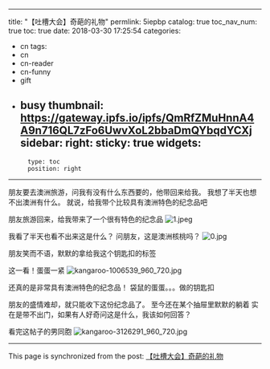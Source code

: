 
---
title: "【吐槽大会】奇葩的礼物"
permlink: 5iepbp
catalog: true
toc_nav_num: true
toc: true
date: 2018-03-30 17:25:54
categories:
- cn
tags:
- cn
- cn-reader
- cn-funny
- gift
- busy
thumbnail: https://gateway.ipfs.io/ipfs/QmRfZMuHnnA4A9n716QL7zFo6UwvXoL2bbaDmQYbqdYCXj
sidebar:
    right:
        sticky: true
widgets:
    -
        type: toc
        position: right
---


朋友要去澳洲旅游，问我有没有什么东西要的，他带回来给我。
我想了半天也想不出澳洲有什么。
就说，给我带个比较具有澳洲特色的纪念品吧

朋友旅游回来，给我带来了一个很有特色的纪念品
![1.jpeg](https://gateway.ipfs.io/ipfs/QmRfZMuHnnA4A9n716QL7zFo6UwvXoL2bbaDmQYbqdYCXj)

我看了半天也看不出来这是什么？
问朋友，这是澳洲核桃吗？
![0.jpg](https://gateway.ipfs.io/ipfs/QmSrxP6sRJNqwcQYMFX4Ygg6fhJ94T2HVgi7ALieWfSnSJ)

朋友笑而不语，默默的拿给我这个钥匙扣的标签

这一看！蛋蛋一紧
![kangaroo-1006539_960_720.jpg](https://gateway.ipfs.io/ipfs/QmWktQUMfpaJtFy7KVx9jF8BLj78zC8iWCPvqa8Q8iTGHJ)

还真的是非常具有澳洲特色的纪念品！
袋鼠的蛋蛋。。。做的钥匙扣

朋友的盛情难却，就只能收下这份纪念品了。
至今还在某个抽屉里默默的躺着
实在是带不出门，如果有人好奇问这是什么，我该如何回答？

看完这帖子的男同胞
![kangaroo-3126291_960_720.jpg](https://gateway.ipfs.io/ipfs/QmbiPtVAJZShMkN42vuRkgDm4uXNJi6EzbJ8mC2SWwKxmi)


- - -

This page is synchronized from the post: [【吐槽大会】奇葩的礼物](https://steemit.com/@ericet/5iepbp)
